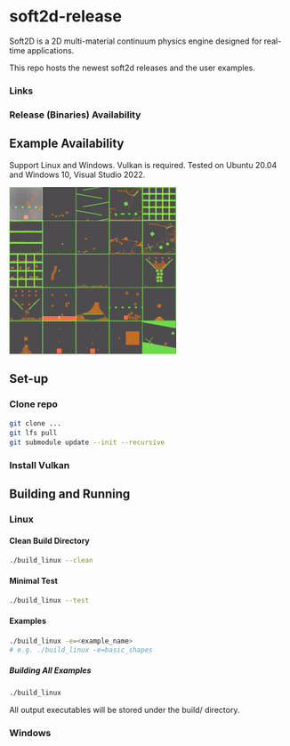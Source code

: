 # soft2d-release
Soft2D is a 2D multi-material continuum physics engine designed for real-time applications.

This repo hosts the newest soft2d releases and the user examples.

### Links

### Release (Binaries) Availability

## Example Availability
Support Linux and Windows. Vulkan is required. Tested on Ubuntu 20.04 and Windows 10, Visual Studio 2022.

 ![A preview of user examples](./images/examples.png)

## Set-up

### Clone repo
``` bash
git clone ...
git lfs pull
git submodule update --init --recursive
```
### Install Vulkan

## Building and Running

### Linux

#### Clean Build Directory
``` bash
./build_linux --clean
```

#### Minimal Test
``` bash
./build_linux --test
```

#### Examples
``` bash
./build_linux -e=<example_name> 
# e.g. ./build_linux -e=basic_shapes
```
##### Building All Examples
``` bash
./build_linux
```
All output executables will be stored under the build/ directory.


### Windows

